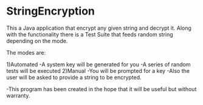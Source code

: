 StringEncryption
================
This a Java application that encrypt any given string and decrypt it.
Along with the functionality there is a Test Suite that feeds random string depending on the mode.

The modes are:

1)Automated
	-A system key will be generated for you
	-A series of random tests will be executed
2)Manual
	-You will be prompted for a key
	-Also the user will be asked to provide a string to be encrypted.

-This program has been created in the hope that it will be useful but without warranty.
